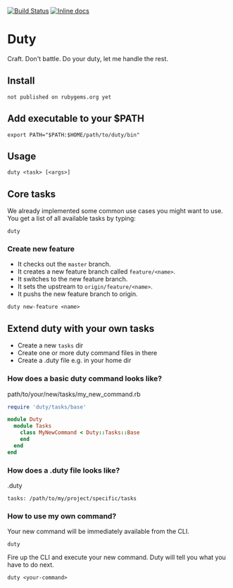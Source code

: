 [![Build Status](https://travis-ci.org/JanOwiesniak/duty.svg?branch=master)](https://travis-ci.org/JanOwiesniak/duty) [![Inline docs](http://inch-ci.org/github/JanOwiesniak/duty.svg?branch=master)](http://inch-ci.org/github/JanOwiesniak/duty)

# Duty

Craft.
Don't battle.
Do your duty, let me handle the rest.

## Install

```
not published on rubygems.org yet
```

## Add executable to your $PATH

```
export PATH="$PATH:$HOME/path/to/duty/bin"
```

## Usage

```
duty <task> [<args>]
```

## Core tasks

We already implemented some common use cases you might want to use.
You get a list of all available tasks by typing:

```
duty
```

### Create new feature

* It checks out the `master` branch.
* It creates a new feature branch called `feature/<name>`.
* It switches to the new feature branch.
* It sets the upstream to `origin/feature/<name>`.
* It pushs the new feature branch to origin.

```
duty new-feature <name>
```

## Extend duty with your own tasks

* Create a new `tasks` dir
* Create one or more duty command files in there
* Create a .duty file e.g. in your home dir

### How does a basic duty command looks like?

path/to/your/new/tasks/my_new_command.rb

```ruby
require 'duty/tasks/base'

module Duty
  module Tasks
    class MyNewCommand < Duty::Tasks::Base
    end
  end
end
```

### How does a .duty file looks like?

.duty

```
tasks: /path/to/my/project/specific/tasks
```

### How to use my own command?

Your new command will be immediately available from the CLI.

```
duty
```

Fire up the CLI and execute your new command.
Duty will tell you what you have to do next.

```
duty <your-command>
```
